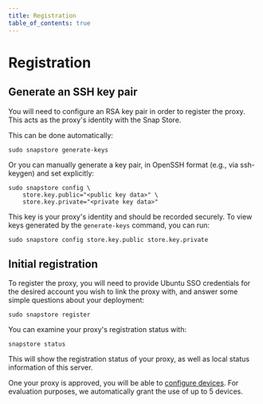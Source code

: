 ```yaml
---
title: Registration
table_of_contents: true
---
```


# Registration

## Generate an SSH key pair

You will need to configure an RSA key pair in order to register
the proxy. This acts as the proxy's identity with the Snap Store.

This can be done automatically:

    sudo snapstore generate-keys

Or you can manually generate a key pair, in OpenSSH format (e.g., via
ssh-keygen) and set explicitly:

    sudo snapstore config \
        store.key.public="<public key data>" \
        store.key.private="<private key data>"

This key is your proxy's identity and should be
recorded securely. To view keys generated by the `generate-keys` command,
you can run:

    sudo snapstore config store.key.public store.key.private

## Initial registration

To register the proxy, you will need to provide Ubuntu SSO credentials
for the desired account you wish to link the proxy with, and answer
some simple questions about your deployment:

    sudo snapstore register

You can examine your proxy's registration status with:

    snapstore status

This will show the registration status of your proxy, as well as local
status information of this server.

One your proxy is approved, you will be able to [configure devices](devices.html).
For evaluation purposes, we automatically grant the use of up to 5 devices.

